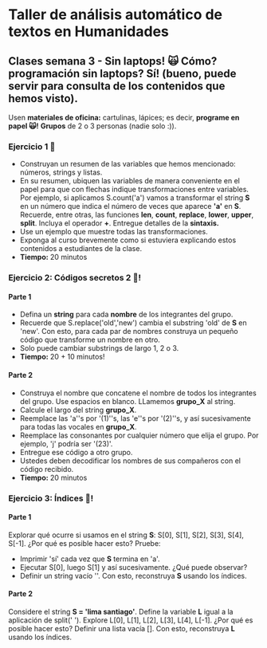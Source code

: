 # Taller de análisis automático de textos en Humanidades

## Clases semana 3 - Sin laptops! &#x1F640; Cómo? programación sin laptops? Sí! (bueno, puede servir para consulta de los contenidos que hemos visto).

Usen **materiales de oficina:** cartulinas, lápices; es decir, **programe en papel &#x1F640;!** **Grupos** de 2 o 3 personas (nadie solo :)).


### Ejercicio 1 &#x1F916;

- Construyan un resumen de las variables que hemos mencionado: números, strings y listas.
- En su resumen, ubiquen las variables de manera conveniente en el papel para que con flechas indique transformaciones entre variables. Por ejemplo, si aplicamos S.count('a') vamos
a transformar el string **S** en un número que indica el número de veces que aparece **'a'** en **S**. Recuerde, entre otras, las funciones **len**, **count**, **replace**, **lower**,
**upper**, **split**. Incluya el operador **+**. Entregue detalles de la **sintaxis.**
- Use un ejemplo que muestre todas las transformaciones. 
- Exponga al curso brevemente como si estuviera explicando estos contenidos a estudiantes de la clase. 
- **Tiempo:** 20 minutos

### Ejercicio 2: Códigos secretos 2 &#x1F916;!

#### Parte 1

- Defina un **string** para cada **nombre** de los integrantes del grupo.
- Recuerde que S.replace('old','new') cambia el substring 'old' de **S** en 'new'. Con esto, para cada par de nombres construya un pequeño código que transforme un nombre en otro.
- Solo puede cambiar substrings de largo 1, 2 o 3. 
- **Tiempo:** 20 + 10 minutos!

#### Parte 2

- Construya el nombre que concatene el nombre de todos los integrantes del grupo. Use espacios en blanco. LLamemos **grupo_X** al string. 
- Calcule el largo del string **grupo_X**.
- Reemplace las 'a''s por '(1)''s, las 'e''s por '(2)''s, y así sucesivamente para todas las vocales en **grupo_X**.  
- Reemplace las consonantes por cualquier número que elija el grupo. Por ejemplo, 'j' podría ser '(23)'. 
- Entregue ese código a otro grupo.
- Ustedes deben decodificar los nombres de sus compañeros con el código recibido. 
- **Tiempo:** 20 minutos

### Ejercicio 3: Índices &#x1F916;!


#### Parte 1

Explorar qué ocurre si usamos en el string **S**: S[0], S[1], S[2], S[3], S[4], S[-1]. ¿Por qué es posible hacer esto? Pruebe:

- Imprimir 'sí' cada vez que **S** termina en 'a'. 
- Ejecutar S[0], luego S[1] y así sucesivamente. ¿Qué puede observar?
- Definir un string vacío ''. Con esto, reconstruya **S** usando los índices. 

#### Parte 2

Considere el string **S = 'lima santiago'**. Define la variable **L** igual a la aplicación de split(' '). Explore L[0], L[1], L[2], L[3], L[4], L[-1]. ¿Por qué es posible hacer esto? 
Definir una lista vacía []. Con esto, reconstruya **L** usando los índices. 


